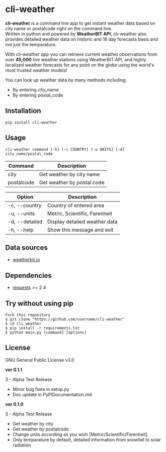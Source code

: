 # cli-weather 

**cli-weather** is a command line app to get instant weather data based on city name or postalcode right on the command line.  
Written in python and powered by **WeatherBIT API**, cli-weather also provides detailed weather data on historic and 16 day forecasts basis and not just the temparature.  

With *cli-weather app* you can retrieve current weather observations from over **45,000** live weather stations using WeatherBIT API, and highly localized weather forecasts for any point on the globe using the world's most trusted weather models!

You can look up weather data by many methods including:   
- By entering city_name    
- By entering postal_code  

## Installation

```
pip install cli-weather
```

## Usage

```
cli-weather command [-h] [-c COUNTRY] [-u UNITS] [-d] city_name/postal_code
```

|Command         | Description                   |
|----------------|-------------------------------|
|city            | Get weather by city name      |
|postalcode      | Get weather by postal code    |

|Option          | Description                   |
|----------------|-------------------------------|
|-c, --country   | Country of entered area       |
|-u, --units     | Metric, Scientific, Farenheit |
|-d, --detailed  | Display detailed weather data |
|-h, --help      | Show this message and exit    |

## Data sources

* [weatherbit.io](https://weatherbit.io/)

## Dependencies

* [requests](http://docs.python-requests.org/en/latest/) >= 2.4

## Try without using pip

```
Fork this repository
$ git clone "https://github.com/username/cli-weather"
$ cd cli_weather
$ pip install -r requirements.txt
$ python main.py [command] [options]

```

## License

GNU General Public License v3.0

**ver 0.1.1**  

3 - Alpha Test Release
- Minor bug fixes in setup.py
- Doc update in PyPIDocumentation.md

**ver 0.1.0**  

3 - Alpha Test Release
- Get weather by city
- Get weather by postalcode
- Change units according as you wish [Metric/Scientific/Farenheit]
- Only temparature by default, detailed information from snowfall to solar radiation